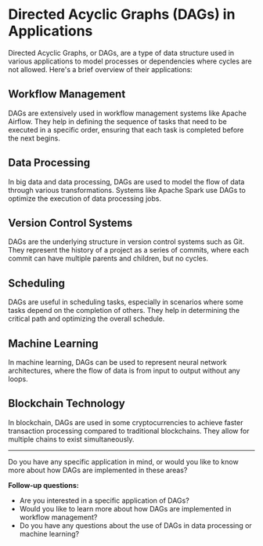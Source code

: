# Directed Acyclic Graphs (DAGs) in Applications

Directed Acyclic Graphs, or DAGs, are a type of data structure used in various applications to model processes or dependencies where cycles are not allowed. Here's a brief overview of their applications:

## Workflow Management
DAGs are extensively used in workflow management systems like Apache Airflow. They help in defining the sequence of tasks that need to be executed in a specific order, ensuring that each task is completed before the next begins.

## Data Processing
In big data and data processing, DAGs are used to model the flow of data through various transformations. Systems like Apache Spark use DAGs to optimize the execution of data processing jobs.

## Version Control Systems
DAGs are the underlying structure in version control systems such as Git. They represent the history of a project as a series of commits, where each commit can have multiple parents and children, but no cycles.

## Scheduling
DAGs are useful in scheduling tasks, especially in scenarios where some tasks depend on the completion of others. They help in determining the critical path and optimizing the overall schedule.

## Machine Learning
In machine learning, DAGs can be used to represent neural network architectures, where the flow of data is from input to output without any loops.

## Blockchain Technology
In blockchain, DAGs are used in some cryptocurrencies to achieve faster transaction processing compared to traditional blockchains. They allow for multiple chains to exist simultaneously.

---

Do you have any specific application in mind, or would you like to know more about how DAGs are implemented in these areas?

**Follow-up questions:**
- Are you interested in a specific application of DAGs?
- Would you like to learn more about how DAGs are implemented in workflow management?
- Do you have any questions about the use of DAGs in data processing or machine learning?


